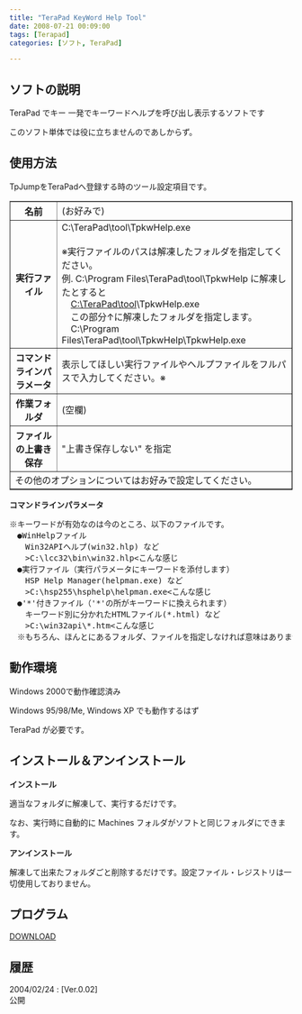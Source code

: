 ```yaml
---
title: "TeraPad KeyWord Help Tool"
date: 2008-07-21 00:09:00
tags: [Terapad]
categories: [ソフト, TeraPad]

---
```


## ソフトの説明

TeraPad でキー 一発でキーワードヘルプを呼び出し表示するソフトです
	  
このソフト単体では役に立ちませんのであしからず。 

## 使用方法

TpJumpをTeraPadへ登録する時のツール設定項目です。 

<table border="1" summary="設定項目"><tr>
<th>
名前
</th>
<td>
(お好みで)
</td>
</tr>
<tr>
<th>
実行ファイル
</th>
<td>
C:\TeraPad\tool\TpkwHelp.exe<br /><br /> ※実行ファイルのパスは解凍したフォルダを指定してください。<br /> 例. C:\Program Files\TeraPad\tool\TpkwHelp に解凍したとすると<br /> 　<span style="text-decoration: underline">C:\TeraPad\tool</span>\TpkwHelp.exe<br /> 　この部分↑に解凍したフォルダを指定します。<br /> 　C:\Program Files\TeraPad\tool\TpkwHelp\TpkwHelp.exe<br />
</td>
</tr>
<tr>
<th>
コマンドラインパラメータ
</th>
<td>
表示してほしい実行ファイルやヘルプファイルをフルパスで入力してください。※
</td>
</tr>
<tr>
<th>
作業フォルダ
</th>
<td>
(空欄)
</td>
</tr>
<tr>
<th>
ファイルの上書き保存
</th>
<td>
"上書き保存しない" を指定
</td>
</tr>
<tr>
<td colspan="2">
その他のオプションについてはお好みで設定してください。
</td>
</tr>
</table>

**コマンドラインパラメータ** 

<pre>※キーワードが有効なのは今のところ、以下のファイルです。
　●WinHelpファイル
　　Win32APIヘルプ(win32.hlp) など
　　&gt;C:\lcc32\bin\win32.hlp&lt;こんな感じ
　●実行ファイル（実行パラメータにキーワードを添付します）
　　HSP Help Manager(helpman.exe) など
　　&gt;C:\hsp255\hsphelp\helpman.exe&lt;こんな感じ
　●'*'付きファイル（'*'の所がキーワードに換えられます）
　　キーワード別に分かれたHTMLファイル(*.html) など
　　&gt;C:\win32api\*.htm&lt;こんな感じ
　※もちろん、ほんとにあるフォルダ、ファイルを指定しなければ意味はありません。
</pre>

## 動作環境

Windows 2000で動作確認済み
	  
Windows 95/98/Me, Windows XP でも動作するはず
	  
TeraPad が必要です。 

## インストール＆アンインストール

**インストール**
	  
適当なフォルダに解凍して、実行するだけです。
	  
なお、実行時に自動的に Machines フォルダがソフトと同じフォルダにできます。 

**アンインストール**
	  
解凍して出来たフォルダごと削除するだけです。設定ファイル・レジストリは一切使用しておりません。 

## プログラム

[DOWNLOAD][1]
  


 [1]: /soft/tptool/tpkwh002.lzh "tpkwh002.lzh"

## 履歴

2004/02/24
: [Ver.0.02]<br />公開
